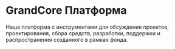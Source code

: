 # GrandCore Платформа

Наша платформа с инструментами для обсуждения проектов, проектирования, сбора средств, разработки, поддержки и распространения созданного в рамках фонда.
